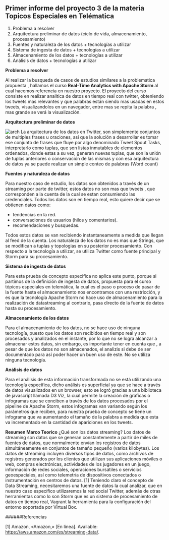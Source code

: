## Primer informe del proyecto 3 de la materia Topicos Especiales en Telématica 

1. Problema a resolver
2. Arquitectura preliminar de datos (ciclo de vida, almacenamiento, procesamiento)
3. Fuentes y naturaleza de los datos + tecnologías a utilizar
4. Sistema de ingesta de datos + tecnologías a utilizar
5. Almacenamiento de los datos + tecnologías a utilizar
6. Análisis de datos + tecnologías a utilizar 

**Problema a resolver** 

Al realizar la busqueda de casos de estudios similares a la problematica propuesta , hallamos el curso __Real-Time Analytics with Apache Storm__ al cual hacemos referencia en nuestro proyecto. El proyecto del curso consiste en realizar analitica de datos en tiempo real con twitter, obteniendo los tweets mas relevantes y que palabras están siendo mas usadas en estos tweets, visualizandolos en un navegador, entre mas se repita la palabra , mas grande se verá la visualización. 

**Arquitectura preliminar de datos**

![arch](https://user-images.githubusercontent.com/26205558/48113709-27db7e00-e22a-11e8-8705-d1c672143915.jpeg)
La arquitectura de los datos en Twitter, son simplemente conjuntos de multiples frases u oraciones, así que la solución a desarrollar es tomar ese conjunto de frases que fluye por algo denominado Tweet Spout Tasks, interpretarlo como tuplas, que son listas inmutables de elementos ordenados, donde estas a su vez, generan nuevas tuplas, que son la unión de tuplas anteriores o conservación de las mismas y con esa arquitectura de datos ya se puede realizar un simple conteo de palabras (Word count)

**Fuentes y naturaleza de datos**

 Para nuestro caso de estudio, los datos son obtenidos a través de un streaming por parte de twitter, estos datos no son mas que tweets , que corresponden a la cuenta de la cual se estan consumiendo las credenciales. Todos los datos son en tiempo real, esto quiere decir que se obtienen datos como: 
 * tendencias en la red. 
 * conversaciones de usuarios (hilos y comentarios).
 * recomendaciones y busquedas.   
 
 Todos estos datos se van recibiendo instantaneamente a medida que llegan al feed de la cuenta. 
 Los naturaleza de los datos no es mas que Strings, que se modifican a tuplas y topologias en su posterior procesamiento.
 Con respecto a la tecnología a utilizar, se utiliza Twitter como fuente principal y Storm para su procesamiento.

**Sistema de ingesta de datos** 

Para esta prueba de concepto especifica no aplica este punto, porque si partimos de la definición de ingesta de datos, propuesta para el curso tópicos especiales en telemática, la cual es el paso o proceso de pasar de la fuente hasta el almacenamiento nos encontramos con una restricción, y es que la tecnología Apache Storm no hace uso de almacenamiento para la realización de datastreaming al contrario, pasa directo de la fuente de datos hasta su procesamiento.

**Almacenamiento de los datos** 

Para el almacenamiento de los datos, no se hace uso de ninguna tecnología, puesto que los datos son recibidos en tiempo real y son procesados y analizados en el instante, por lo que no se logra alcanzar a almacenar estos datos, sin embargo, es importante tener en cuenta que , a pesar de que los datos no son almacenados, el analizis si debe de ser documentado para así poder hacer un buen uso de este. 
No se utiliza ninguna tecnología.

**Análisis de datos**

Para el análisis de esta información transformada no se está utilizando una tecnología específica, dicho análisis es superficial ya que se hace a través de datos visualizados en un browser, esto se logró gracias a una biblioteca de javascript llamada D3 Viz, la cual permite la creación de graficas o infogramas que se conciben a través de los datos procesados por el pipeline de Apache Storm, estos infogramas van variando según los parámetros que reciben, para nuestra prueba de concepto se tiene un infograma que va aumentando el tamaño de la palabra a medida que esta va incrementado en la cantidad de apariciones en los tweets.

**Resumen Marco Teorico**
¿Qué son los datos streaming?
Los datos de streaming son datos que se generan constantemente a partir de miles de fuentes de datos, que normalmente envían los registros de datos simultáneamente en conjuntos de tamaño pequeño (varios kilobytes). Los datos de streaming incluyen diversos tipos de datos, como archivos de registros generados por los clientes que utilizan sus aplicaciones móviles o web, compras electrónicas, actividades de los jugadores en un juego, información de redes sociales, operaciones bursátiles o servicios geoespaciales, así como telemetría de dispositivos conectados o instrumentación en centros de datos. [1]
Teniendo claro el concepto de Data Streaming, necesitaremos una fuente de datos la cual analizar, que en nuestro caso específico utilizaremos la red social Twitter, además de otras herramientas como lo son Storm que es un sistema de procesamiento de datos en tiempo real, Vagrant la herramienta para la configuración del entorno soportada por Virtual Box.

######Referencias

[1]	Amazon, «Amazon,» [En línea]. Available: https://aws.amazon.com/es/streaming-data/. 